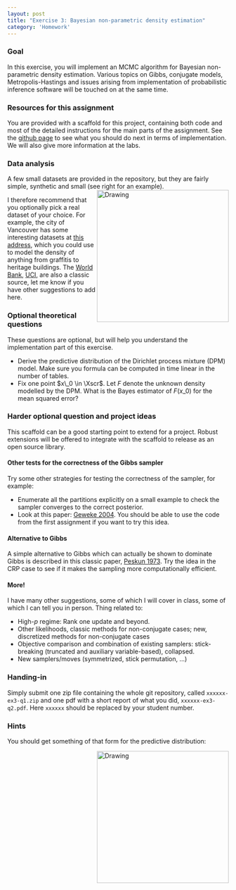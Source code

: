 ```yaml
---
layout: post
title: "Exercise 3: Bayesian non-parametric density estimation"
category: 'Homework'
---
```



### Goal

In this exercise, you will implement an MCMC algorithm for Bayesian non-parametric density estimation. Various topics on Gibbs, conjugate models, Metropolis-Hastings and issues arising from implementation of probabilistic inference software will be touched on at the same time.

### Resources for this assignment

You are provided with a scaffold for this project, containing both code and most of the detailed instructions for the main parts of the assignment. See the [github page](https://github.com/alexandrebouchard/polya-scaffold) to see what you should do next in terms of implementation. We will also give more information at the labs.

### Data analysis

A few small datasets are provided in the repository, but they are fairly simple, synthetic and small (see right for an example). <img src="{{ site.url }}/images/circle-data.jpg" alt="Drawing" style="width: 300px; float: right"/> 

I therefore recommend that you optionally pick a real dataset of your choice. For example, the city of Vancouver has some interesting datasets at [this address](http://data.vancouver.ca/datacatalogue/index.htm), which you could use to model the density of anything from graffitis to heritage buildings. The [World Bank](http://datacatalog.worldbank.org/), [UCI](http://archive.ics.uci.edu/ml/datasets.html?format=&task=clu&att=&area=&numAtt=&numIns=&type=&sort=nameUp&view=table), are also a classic source, let me know if you have other suggestions to add here.

### Optional theoretical questions

These questions are optional, but will help you understand the implementation part of this exercise.

- Derive the predictive distribution of the Dirichlet process mixture (DPM) model. Make sure you formula can be computed in time linear in the number of tables.
- Fix one point $x\_0 \in \Xscr$. Let $F$ denote the unknown density modelled by the DPM. What is the Bayes estimator of $F(x\_0)$ for the mean squared error?

### Harder optional question and project ideas

This scaffold can be a good starting point to extend for a project. Robust extensions will be offered to integrate with the scaffold to release as an open source library.

#### Other tests for the correctness of the Gibbs sampler

Try some other strategies for testing the correctness of the sampler, for example:

- Enumerate all the partitions explicitly on a small example to check the sampler converges to the correct posterior.
- Look at this paper: [Geweke 2004](http://qed.econ.queensu.ca/pub/faculty/ferrall/quant/papers/04_04_29_geweke.pdf). You should be able to use the code from the first assignment if you want to try this idea.

#### Alternative to Gibbs

A simple alternative to Gibbs which can actually be shown to dominate Gibbs is described in this classic paper, [Peskun 1973](http://www.jstor.org/discover/10.2307/2335011?uid=3739400&uid=2&uid=3737720&uid=4&sid=21103417657013). Try the idea in the CRP case to see if it makes the sampling more computationally efficient.

#### More!

I have many other suggestions, some of which I will cover in class, some of which I can tell you in person. Thing related to:

- High-$p$ regime: Rank one update and beyond.
- Other likelihoods, classic methods for non-conjugate cases; new, discretized methods for non-conjugate cases
- Objective comparison and combination of existing samplers: stick-breaking (truncated and auxiliary variable-based), collapsed.
- New samplers/moves (symmetrized, stick permutation, ...)


### Handing-in

Simply submit one zip file containing the whole git repository, called ``xxxxxx-ex3-q1.zip`` and one pdf with a short report of what you did, ``xxxxxx-ex3-q2.pdf``. Here ``xxxxxx`` should be replaced by your student number.

### Hints

You should get something of that form for the predictive distribution:

<img src="{{ site.url }}/images/true-pred.jpg" alt="Drawing" style="width: 300px; float: right"/> 
